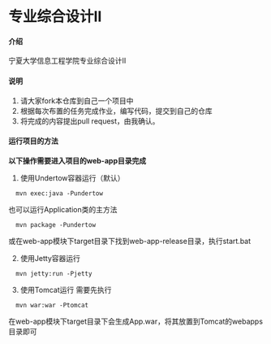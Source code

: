 # 专业综合设计II

#### 介绍

宁夏大学信息工程学院专业综合设计II

#### 说明

1. 请大家fork本仓库到自己一个项目中
2. 根据每次布置的任务完成作业，编写代码，提交到自己的仓库
3. 将完成的内容提出pull request，由我确认。

#### 运行项目的方法

**以下操作需要进入项目的web-app目录完成**
1. 使用Undertow容器运行（默认）

```shell
  mvn exec:java -Pundertow
```

也可以运行Application类的主方法

```shell
  mvn package -Pundertow
```

或在web-app模块下target目录下找到web-app-release目录，执行start.bat

2. 使用Jetty容器运行

```shell
  mvn jetty:run -Pjetty
```

3. 使用Tomcat运行 需要先执行

```shell
  mvn war:war -Ptomcat
```

在web-app模块下target目录下会生成App.war，将其放置到Tomcat的webapps目录即可

